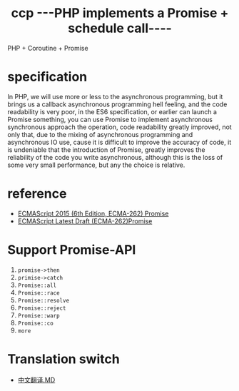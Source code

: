 <h1 align="center">ccp ---PHP implements a Promise + schedule call---- </h1>

PHP + Coroutine + Promise

# specification

In PHP, we will use more or less to the asynchronous programming, but it brings us a callback asynchronous programming hell feeling, and the code readability is very poor, in the ES6 specification, or earlier can launch a Promise something, you can use Promise to implement asynchronous synchronous approach the operation, code readability greatly improved, not only that, due to the mixing of asynchronous programming and asynchronous IO use, cause it is difficult to improve the accuracy of code, it is undeniable that the introduction of Promise, greatly improves the reliability of the code you write asynchronous, although this is the loss of some very small performance, but any the choice is relative.


# reference

- [ECMAScript 2015 (6th Edition, ECMA-262) Promise](http://www.ecma-international.org/ecma-262/6.0/#sec-promise-objects)
- [ECMAScript Latest Draft (ECMA-262)Promise](https://promisesaplus.com/)

# Support Promise-API

1. `promise->then`
2. `primise->catch`
3. `Promise::all`
4. `Promise::race`
5. `Promise::resolve`
6. `Promise::reject`
7. `Promise::warp`
8. `Promise::co`
9. `more`

# Translation switch

- [中文翻译.MD](https://github.com/whiteCcinn/ccp/blob/master/ZH-README.md)
